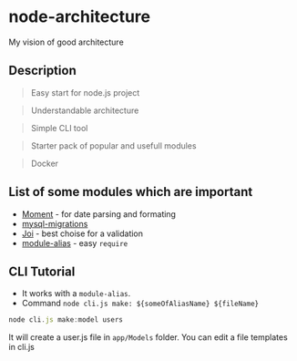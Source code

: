 # node-architecture
 My vision of good architecture

## Description
 > Easy start for node.js project
 
 > Understandable architecture
 
 > Simple CLI tool
 
 > Starter pack of popular and usefull modules
 
 > Docker
 
## List of some modules which are important
 - <a href="https://www.npmjs.com/package/moment">Moment</a> - for date parsing and formating
 - <a href="https://www.npmjs.com/package/mysql-migrations">mysql-migrations</a>
 - <a href="https://github.com/hapijs/joi">Joi</a> - best choise for a validation
 - <a href="https://www.npmjs.com/package/module-alias">module-alias</a> - easy `require`
## CLI Tutorial
 - It works with a `module-alias`.
 - Command `node cli.js make: ${someOfAliasName} ${fileName}`
 ```javascript
 node cli.js make:model users
```
 It will create a user.js file in `app/Models` folder. You can edit a file templates in cli.js
